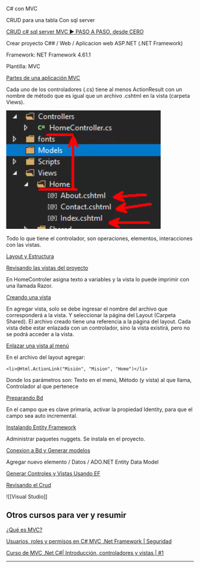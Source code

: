C# con MVC

CRUD para una tabla 
Con sql server


[CRUD c# sql server MVC ► PASO A PASO, desde CERO](https://www.youtube.com/watch?v=0Gu56u71G18)

Crear proyecto C##  / Web / Aplicacion web ASP.NET (.NET Framework)

Framework: NET Framework 4.61.1

Plantilla: MVC

[Partes de una aplicación MVC](https://youtu.be/0Gu56u71G18?t=150)

Cada uno de los controladores (.cs) tiene al menos ActionResult con un nombre de método que es igual que un archivo .cshtml en la vista (carpeta Views).

![fig01](.\img\mvc01.png)

Todo lo que tiene el controlador, son operaciones, elementos, interacciones con las vistas.

[Layout y Estructura](https://youtu.be/0Gu56u71G18?t=395)

[Revisando las vistas del proyecto](https://youtu.be/0Gu56u71G18?t=645)

En HomeControler asigna texto a variables y la vista lo puede imprimir con una llamada Razor.

[Creando una vista](https://youtu.be/0Gu56u71G18?t=794)

En agregar vista, solo se debe ingresar el nombre del archivo que corresponderá a la vista. Y seleccionar la página del Layout (Carpeta Shared).
El archivo creado tiene una referencia a la página del layout.
Cada vista debe estar enlazada con un controlador, sino la vista existirá, pero no se podrá acceder a la vista.

[Enlazar una vista al menú](https://youtu.be/0Gu56u71G18?t=1035)

En el archivo del layout agregar:
    
    <li>@Html.ActionLink("Misión", "Mision", "Home")</li>

Donde los parámetros son: Texto en el menú, Método (y vista) al que llama, Controlador al que pertenece

[Preparando Bd](https://youtu.be/0Gu56u71G18?t=1134)

En el campo que es clave primaria, activar la propiedad Identity, para que el campo sea auto incremental.

[Instalando Entity Framework](https://youtu.be/0Gu56u71G18?t=1330)

Administrar paquetes nuggets.
Se instala en el proyecto.

[Conexion a Bd y Generar modelos](https://youtu.be/0Gu56u71G18?t=1455)

Agregar nuevo elemento / Datos / ADO.NET Entity Data Model

[Generar Controles y Vistas Usando EF](https://youtu.be/0Gu56u71G18?t=1697)

[Revisando el Crud](https://youtu.be/0Gu56u71G18?t=1903)























![[Visual Studio]]

## Otros cursos para ver y resumir

[¿Qué es MVC?](https://www.youtube.com/watch?v=m1shPjV-98U)

[Usuarios, roles y permisos en C# MVC .Net Framework | Seguridad](https://www.youtube.com/watch?v=uMU6hhic0WU)

[Curso de MVC .Net C#| Introducción, controladores y vistas | #1](https://www.youtube.com/watch?v=UZNoQMio4XM&list=PLWYKfSbdsjJhzIXJW7FUZUEivr3HGKQZG&index=2)

---

